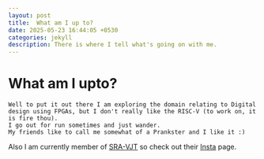 ```yaml
---
layout: post
title:  What am I up to?
date: 2025-05-23 16:44:05 +0530
categories: jekyll
description: There is where I tell what's going on with me.
---
```


# What am I upto?
    Well to put it out there I am exploring the domain relating to Digital design using FPGAs, but I don't really like the RISC-V (to work on, it is fire thou). 
    I go out for run sometimes and just wander.
    My friends like to call me somewhat of a Prankster and I like it :)

Also I am currently member of [SRA-VJT](https://sravjti.in/) so check out their [Insta](https://www.instagram.com/sra_vjti/) page.
